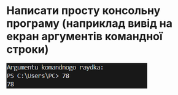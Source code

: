 # Написати просту консольну програму (наприклад вивід на екран аргументів командної строки)
[![](https://github.com/xxxx3423/javaprpoject/blob/main/img/img.png?raw=true)](https://github.com/xxxx3423/javaprpoject)

